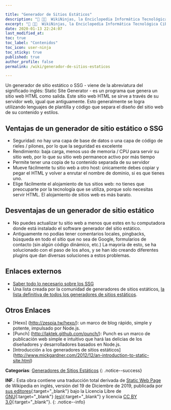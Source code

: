 ```yaml
---

title: "Generador de Sitios Estáticos"
description: "📖 👨‍💻  WikiNinjas, la Enciclopedia Informática Tecnológica Ciberninjas: Generador de Sitios Estáticos (SSG)"
excerpt: "📖 👨‍💻  WikiNinjas, la Enciclopedia Informática Tecnológica Ciberninjas: Generador de Sitios Estáticos (SSG)"
date: 2020-01-13 22:24:07
last_modified_at: 
toc: true
toc_label: "Contenidos"
toc_icon: user-ninja
toc_sticky: true
published: true
author_profile: false
permalink: /wiki/generador-de-sitios-estaticos

---
```


Un generador de sitio estático o SSG - viene de la abreviatura del significado inglés: Static Site Generator - es un programa que genera un sitio web HTML como salida. Este sitio web HTML se sirve a través de su servidor web, igual que antiguamente. Esto generalmente se logra utilizando lenguajes de plantilla y código que separa el diseño del sitio web de su contenido y estilos.

## Ventajas de un generador de sitio estático o SSG

- Seguridad: no hay una capa de base de datos o una capa de código de rieles / pilones, por lo que la seguridad es excelente
- Rendimiento: baja carga, menos uso de memoria / CPU para servir su sitio web, por lo que su sitio web permanece activo por más tiempo
- Permite tener una copia de tu contenido separada de su servidor
- Mueve fácilmente tu sitio web a otro host: únicamente debes copiar y pegar el HTML y volver a enrutar el nombre de dominio, si es que tienes uno.
- Elige fácilmente el alojamiento de tus sitios web: no tienes que preocuparte por la tecnología que se utiliza, porque solo necesitas servir HTML. El alojamiento de sitios web es más barato.

## Desventajas de un generador de sitio estático

- No puedes actualizar tu sitio web a menos que estes en tu computadora donde está instalado el software generador del sitio estático.
- Antiguamente no podías tener comentarios locales, pingbacks, búsqueda en todo el sitio que no sea de Google, formularios de contacto (sin algún código dinámico, etc.) La mayoría de esto, se ha solucionado con el paso de los años, y se han ido creando diferentes plugins que dan diversas soluciones a estos problemas.

## Enlaces externos

- [Saber todo lo necesario sobre los SSG](/ssg/)
- Una lista creada por la comunidad de generadores de sitios estáticos, [la lista definitiva de todos los generadores de sitios estáticos](https://staticsitegenerators.net/).

## Otros Enlaces

- [Hexo] (http://zespia.tw/hexo/): un marco de blog rápido, simple y potente, impulsado por Node.js.
- [Punch] (http://laktek.github.com/punch/): Punch es un marco de publicación web simple e intuitivo que hará las delicias de los diseñadores y desarrolladores basados en Node.js.
- [Introducción a los generadores de sitios estáticos] (http://www.mickgardner.com/2012/12/an-introduction-to-static-site.html)

**Categorías**: [Generadores de Sitios Estáticos](/generadores-de-sitios-estaticos)
{: .notice--success}

**INF.**: Esta obra contiene una traducción total derivada de [Static Web Page](https://en.wikipedia.org/wiki/Static_web_page) de Wikipedia en inglés, versión del 19 de Diciembre de 2019, publicada por [sus editores](https://en.wikipedia.org/w/index.php?title=Static_web_page&action=history){:target="_blank"} bajo la Licencia Libre de [GNU](http://www.gnu.org/licenses/licenses.html#GPL){:target="_blank"} [(es)](https://es.wikipedia.org/wiki/Wikipedia:Traducci%C3%B3n_no_oficial_de_la_Licencia_de_documentaci%C3%B3n_libre_de_GNU){:target="_blank"} y licencia [CC BY 3.0](https://creativecommons.org/licenses/by-sa/3.0/deed.es){:target="_blank"}.
{: .notice--info}
<!-- > Fuente: <a href="https://en.wikipedia.org/wiki/Static_web_page" rel="nofollow">Wikipedia</a> -->
<!-- https://wiki.python.org/moin/StaticSiteGenerator -->